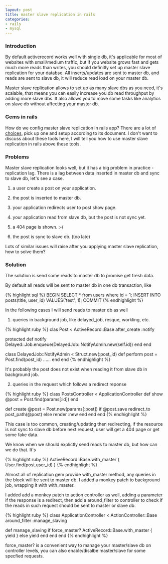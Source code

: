 ```yaml
---
layout: post
title: master slave replication in rails
categories:
- rails
- mysql
---
```

### Introduction ###
By default activerecord works well with single db, it's applicable for
most of websites with small/medium traffic, but if you website grows
fast and gets much more reads than writes, you should definitly set up
master slave replication for your databse. All inserts/updates are sent
to master db, and reads are sent to slave db, it will reduce read load
on your master db.

Master slave replication allows to set up as many slave dbs as you need,
it's scalable, that means you can easily increase you db read throughput
by adding more slave dbs. It also allows you to move some tasks like
analytics on slave db without affecting your master db.

### Gems in rails ###
How do we config master slave replication in rails app? There are a lot
of [choices][1], pick up one and setup according to its document. I
don't want to discuss about these tools here, I will tell you how to use
master slave replication in rails above these tools.

### Problems ###
Master slave replication looks well, but it has a big problem in
practice - replication lag. There is a lag between data inserted in
master db and sync to slave db, let's see a case.

1. a user create a post on your application.

2. the post is inserted to master db.

3. your application redirects user to post show page.

4. your application read from slave db, but the post is not sync yet.

5. a 404 page is shown. :-(

6. the post is sync to slave db. (too late)

Lots of similar issues will raise after you applying master slave
replication, how to solve them?

### Solution ###
The solution is send some reads to master db to promise get fresh data.

By default all reads will be sent to master db in one db transaction,
like

{% highlight sql %}
BEGIN
SELECT * from users where id = 1;
INSERT INTO posts(title, user_id) VALUES('test', 1);
COMMIT
{% endhighlight %}

In the following cases I will send reads to master db as well

1. queries in background job, like delayed_job, resque, workling, etc.

{% highlight ruby %}
clas Post < ActiveRecord::Base
  after_create :notify

  protected
  def notify
    Delayed::Job.enqueue(DelayedJob::NotifyAdmin.new(self.id))
  end
end

class DelayedJob::NotifyAdmin < Struct.new(:post_id)
  def perform
    post = Post.find(post_id)
    ......
  end
end
{% endhighlight %}

It's probably the post does not exist when reading it from slave db in
background job.

2. queries in the request which follows a redirect reponse

{% highlight ruby %}
class PostsController < ApplicationController
  def show
    @post = Post.find(params[:id])
  end

  def create
    @post = Post.new(params[:post])
    if @post.save
      redirect_to post_path(@post)
    else
      render :new
    end
  end
end
{% endhighlight %}

This case is too common, creating/updating then redirecting, if the
resource is not sync to slave db before next request, user will get a
404 page or get some fake data.

We know when we should explictly send reads to master db, but how can we
do that. It's

{% highlight ruby %}
ActiveRecord::Base.with_master {
  User.find(post.user_id)
}
{% endhighlight %}

Almost all of replication gem provide with_master method, any queries in
the block will be sent to master db. I added a monkey patch to background
job, wrapping it with with_master.

I added add a monkey patch to action controller as well, adding a parameter
if the response is a redirect, then add a around_filter to controller to
check if the reads in such request should be sent to master or slave db.

{% highlight ruby %}
class ApplicationController < ActionController::Base
  around_filter :manage_slaving

  def manage_slaving
    if force_master?
      ActiveRecord::Base.with_master { yield }
    else
      yield
    end
  end
end
{% endhighlight %}

force_master? is a convenient way to manage your master/slave db on
controller levels, you can also enable/disalbe master/slave for some
specfied requests.

[1]:https://www.ruby-toolbox.com/categories/Active_Record_Sharding

